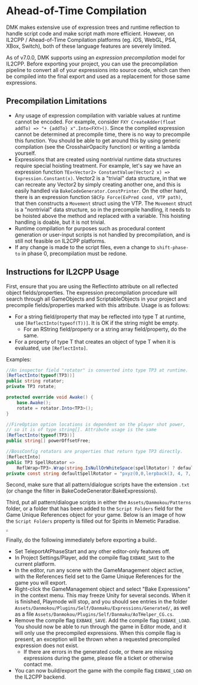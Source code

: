 # Ahead-of-Time Compilation

DMK makes extensive use of expression trees and runtime reflection to handle script code and make script math more efficient. However, on IL2CPP / Ahead-of-Time Compilation platforms (eg. iOS, WebGL, PS4, XBox, Switch), both of these language features are severely limited.

As of v7.0.0, DMK supports using an *expression precompilation* model for IL2CPP. Before exporting your project, you can use the precompilation pipeline to convert all of your expressions into source code, which can then be compiled into the final export and used as a replacement for those same expressions.

## Precompilation Limitations

- Any usage of expression compilation with variable values at runtime cannot be encoded. For example, consider `FXY CreateAdder(float addTo) => "+ {addTo} x".Into<FXY>()`. Since the compiled expression cannot be determined at precompile time, there is no way to precompile this function. You should be able to get around this by using generic compilation (see the CrosshairOpacity function) or writing a lambda yourself.
- Expressions that are created using nontrivial runtime data structures require special hoisting treatment. For example, let's say we have an expression function `TEx<Vector2> ConstantValue(Vector2 x) => Expression.Constant(x)`. Vector2 is a "trivial" data structure, in that we can recreate any Vector2 by simply creating another one, and this is easily handled via `BakeCodeGenerator.ConstPrinter`. On the other hand, there is an expression function `SBCFp Force(ExPred cond, VTP path)`, that then constructs a `Movement` struct using the VTP. The `Movement` struct is a "nontrivial" data structure, so in the precompile handling, it needs to be hoisted above the method and replaced with a variable. This hoisting handling is doable, but it is not trivial.
- Runtime compilation for purposes such as procedural content generation or user-input scripts is not handled by precompilation, and is still not feasible on IL2CPP platforms.
- If any change is made to the script files, even a change to `shift-phase-to` in phase 0, precompilation must be redone.

## Instructions for IL2CPP Usage

First, ensure that you are using the ReflectInto attribute on all reflected object fields/properties. The expression precompilation procedure will search through all GameObjects and ScriptableObjects in your project and precompile fields/properties marked with this attribute. Usage is as follows:

- For a string field/property that may be reflected into type T at runtime, use `[ReflectInto(typeof(T))]`. It is OK if the string might be empty. 
  - For an RString field/property or a string array field/property, do the same.
- For a property of type T that creates an object of type T when it is evaluated, use `[ReflectInto]`.

Examples:

```C#
//An inspector field "rotator" is converted into type TP3 at runtime.
[ReflectInto(typeof(TP3))]
public string rotator;
private TP3 rotate;

protected override void Awake() {
    base.Awake();
    rotate = rotator.Into<TP3>();
}

//FireOption option locations is dependent on the player shot power,
// so it is of type string[]. Attribute usage is the same
[ReflectInto(typeof(TP3))]
public string[] powerOffsetFree;

//BossConfig rotators are properties that return type TP3 directly. 
[ReflectInto]
public TP3 SpellRotator =>
    ReflWrap<TP3>.Wrap(string.IsNullOrWhiteSpace(spellRotator) ? defaultSpellRotator : spellRotator);
private const string defaultSpellRotator = "pxyz(0,0,lerpback(3, 4, 7, 8, mod(8, t), -220, -160))";
```

Second, make sure that all pattern/dialogue scripts have the extension `.txt` (or change the filter in BakeCodeGenerator:BakeExpressions).

Third, put all pattern/dialogue scripts in either the `Assets/Danmokou/Patterns` folder, or a folder that has been added to the `Script Folders` field for the Game Unique References object for your game. Below is an image of how the `Script Folders` property is filled out for Spirits in Memetic Paradise.

<img src="..\images\Unity_u3hLarftEl.jpg" style="zoom:33%;" />

Finally, do the following immediately before exporting a build:.

- Set TeleportAtPhaseStart and any other editor-only features off.
- In Project Settings/Player, add the compile flag `EXBAKE_SAVE` to the current platform.
- In the editor, run any scene with the GameManagement object active, with the References field set to the Game Unique References for the game you will export.
- Right-click the GameManagement object and select "Bake Expressions" in the context menu. This may freeze Unity for several seconds. When it is finished, Playmode will stop, and you should see entries in the folder `Assets/Danmokou/Plugins/Self/Danmaku/Expressions/Generated/`, as well as a file `Assets/Danmokou/Plugins/Self/Danmaku/AoTHelper_CG.cs`. 
- Remove the compile flag `EXBAKE_SAVE`. Add the compile flag `EXBAKE_LOAD`. You should now be able to run through the game in Editor mode, and it will only use the precompiled expressions. When this compile flag is present, an exception will be thrown when a requested precompiled expression does not exist.
  - If there are errors in the generated code, or there are missing expressions during the game, please file a ticket or otherwise contact me.
- You can now build/export the game with the compile flag `EXBAKE_LOAD` on the IL2CPP backend.

